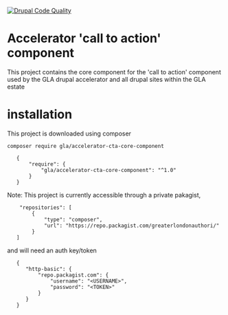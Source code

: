 [![Drupal Code Quality](https://github.com/GreaterLondonAuthority/accelerator-cta-core-component/actions/workflows/drupal-code-quality.yml/badge.svg)](https://github.com/GreaterLondonAuthority/accelerator-cta-core-component/actions/workflows/drupal-code-quality.yml)

# Accelerator 'call to action' component

This project contains the core component for the 'call to action'
component used by the GLA drupal accelerator and all drupal sites within
the GLA estate

# installation
This project is downloaded using composer
```
composer require gla/accelerator-cta-core-component
```

```
   {
       "require": {
           "gla/accelerator-cta-core-component": "^1.0"
       }
   } 
```




Note: This project is currently accessible through a private pakagist, 
```
    "repositories": [
        {
            "type": "composer",
            "url": "https://repo.packagist.com/greaterlondonauthori/"
        }
   ]
```

and will need an auth key/token
```
   {
      "http-basic": {
          "repo.packagist.com": {
              "username": "<USERNAME>",
              "password": "<TOKEN>"
          }
      }
   }
```

